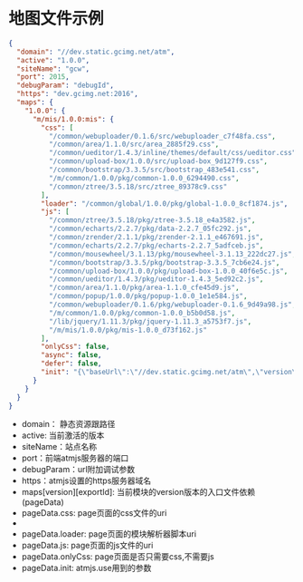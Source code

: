 # 地图文件示例

```json
{
  "domain": "//dev.static.gcimg.net/atm",
  "active": "1.0.0",
  "siteName": "gcw",
  "port": 2015,
  "debugParam": "debugId",
  "https": "dev.gcimg.net:2016",
  "maps": {
    "1.0.0": {
      "m/mis/1.0.0:mis": {
        "css": [
          "/common/webuploader/0.1.6/src/webuploader_c7f48fa.css",
          "/common/area/1.1.0/src/area_2885f29.css",
          "/common/ueditor/1.4.3/inline/themes/default/css/ueditor.css",
          "/common/upload-box/1.0.0/src/upload-box_9d127f9.css",
          "/common/bootstrap/3.3.5/src/bootstrap_483e541.css",
          "/m/common/1.0.0/pkg/common-1.0.0_6294490.css",
          "/common/ztree/3.5.18/src/ztree_89378c9.css"
        ],
        "loader": "/common/global/1.0.0/pkg/global-1.0.0_8cf1874.js",
        "js": [
          "/common/ztree/3.5.18/pkg/ztree-3.5.18_e4a3582.js",
          "/common/echarts/2.2.7/pkg/data-2.2.7_05fc292.js",
          "/common/zrender/2.1.1/pkg/zrender-2.1.1_e467691.js",
          "/common/echarts/2.2.7/pkg/echarts-2.2.7_5adfceb.js",
          "/common/mousewheel/3.1.13/pkg/mousewheel-3.1.13_222dc27.js",
          "/common/bootstrap/3.3.5/pkg/bootstrap-3.3.5_7cb6e24.js",
          "/common/upload-box/1.0.0/pkg/upload-box-1.0.0_40f6e5c.js",
          "/common/ueditor/1.4.3/pkg/ueditor-1.4.3_5ed92c2.js",
          "/common/area/1.1.0/pkg/area-1.1.0_cfe45d9.js",
          "/common/popup/1.0.0/pkg/popup-1.0.0_1e1e584.js",
          "/common/webuploader/0.1.6/pkg/webuploader-0.1.6_9d49a98.js",
          "/m/common/1.0.0/pkg/common-1.0.0_b5b0d58.js",
          "/lib/jquery/1.11.3/pkg/jquery-1.11.3_a5753f7.js",
          "/m/mis/1.0.0/pkg/mis-1.0.0_d73f162.js"
        ],
        "onlyCss": false,
        "async": false,
        "defer": false,
        "init": "{\"baseUrl\":\"//dev.static.gcimg.net/atm\",\"version\":\"1.0.0\",\"alias\":{\"jquery\":\"lib/jquery/1.11.3:jquery\",\"$\":\"common/global/1.0.0:dollar\"}}"
      }
    }
  }
}

```

* domain： 静态资源跟路径
* active: 当前激活的版本
* siteName：站点名称
* port：前端atmjs服务器的端口
* debugParam：url附加调试参数
* https：atmjs设置的https服务器域名
* maps[version][exportId]: 当前模块的version版本的入口文件依赖 (pageData)
* pageData.css: page页面的css文件的uri
* 
* pageData.loader: page页面的模块解析器脚本uri
* pageData.js:  page页面的js文件的uri
* pageData.onlyCss: page页面是否只需要css,不需要js
* pageData.init: atmjs.use用到的参数
